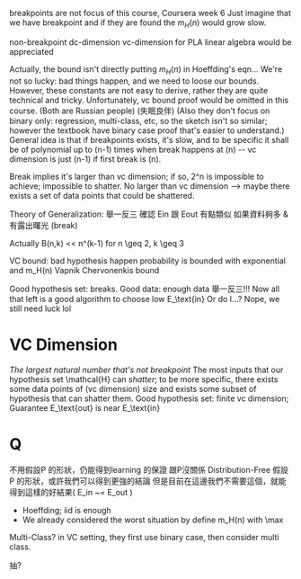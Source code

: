breakpoints are not focus of this course, Coursera week 6
Just imagine that we have breakpoint and if they are found the $m_H(n)$ would grow slow.

non-breakpoint
dc-dimension
vc-dimension for PLA
linear algebra would be appreciated

Actually, the bound isn't directly putting $m_H(n)$ in Hoeffding's eqn... We're not so lucky: bad things happen, and we need to loose our bounds. However, these constants are not easy to derive, rather they are quite technical and tricky. Unfortunately, vc bound proof would be omitted in this course. (Both are Russian people) (失眠良伴) (Also they don't focus on binary only: regression, multi-class, etc, so the sketch isn't so similar; however the textbook have binary case proof that's easier to understand.)
General idea is that if breakpoints exists, it's slow, and to be specific it shall be of polynomial up to (n-1) times when break happens at (n) -- vc dimension is just (n-1) if first break is (n).

Break implies it's larger than vc dimension; if so, 2^n is impossible to achieve; impossible to shatter.
No larger than vc dimension --> maybe there exists a set of data points that could be shattered.

Theory of Generalization: 舉一反三
確認 Ein 跟 Eout 有點類似
如果資料夠多 & 有露出曙光 (break)

Actually B(n,k) << n^(k-1) for n \geq 2, k \geq 3

VC bound: bad hypothesis happen probability is bounded with exponential and m_H(n)
Vapnik Chervonenkis bound

Good hypothesis set: breaks.
Good data: enough data
舉一反三!!!
Now all that left is a good algorithm to choose low E_\text{in}
Or do I...?
Nope, we still need luck lol

# VC Dimension

*The largest natural number that's not breakpoint*
The most inputs that our hypothesis set \mathcal{H} can *shatter*; to be more specific, there exists some data points of (vc dimension) size and exists some subset of hypothesis that can shatter them.
Good hypothesis set: finite vc dimension; Guarantee E_\text{out} is near E_\text{in}

# Q

不用假設P 的形狀，仍能得到learning 的保證
跟P沒關係
Distribution-Free
假設P 的形狀，或許我們可以得到更強的結論
但是目前在這邊我們不需要這個，就能得到這樣的好結果( E_in ~= E_out )
- Hoeffding; iid is enough
- We already considered the worst situation by define m_H(n) with \max

Multi-Class?
in VC setting, they first use binary case, then consider multi class.

抽?
